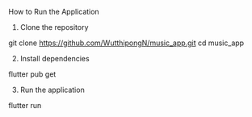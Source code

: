How to Run the Application

1. Clone the repository

git clone https://github.com/WutthipongN/music_app.git
cd music_app

2. Install dependencies

flutter pub get

3. Run the application

flutter run


